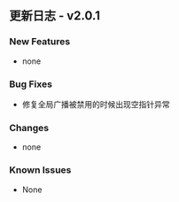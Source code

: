 ## 更新日志 - v2.0.1
### New Features
- none

### Bug Fixes
- 修复全局广播被禁用的时候出现空指针异常

### Changes
- none

### Known Issues
- None